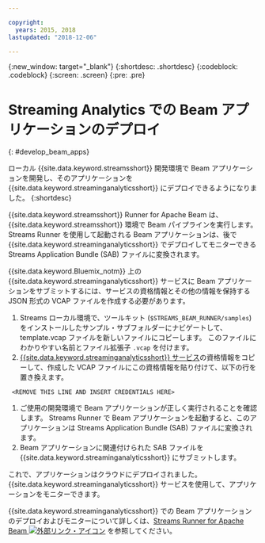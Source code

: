 ```yaml
---

copyright:
  years: 2015, 2018
lastupdated: "2018-12-06"

---
```


<!-- Attribute definitions -->
{:new_window: target="_blank"}
{:shortdesc: .shortdesc}
{:codeblock: .codeblock}
{:screen: .screen}
{:pre: .pre}

# Streaming Analytics での Beam アプリケーションのデプロイ
{: #develop_beam_apps}

ローカル {{site.data.keyword.streamsshort}} 開発環境で Beam アプリケーションを開発し、そのアプリケーションを {{site.data.keyword.streaminganalyticsshort}} にデプロイできるようになりました。
{:shortdesc}

{{site.data.keyword.streamsshort}} Runner for Apache Beam は、{{site.data.keyword.streamsshort}} 環境で Beam パイプラインを実行します。 Streams Runner を使用して起動される Beam アプリケーションは、後で {{site.data.keyword.streaminganalyticsshort}} でデプロイしてモニターできる Streams Application Bundle (SAB) ファイルに変換されます。

{{site.data.keyword.Bluemix_notm}} 上の {{site.data.keyword.streaminganalyticsshort}} サービスに Beam アプリケーションをサブミットするには、サービスの資格情報とその他の情報を保持する JSON 形式の VCAP ファイルを作成する必要があります。

1. Streams ローカル環境で、ツールキット (`$STREAMS_BEAM_RUNNER/samples`) をインストールしたサンプル・サブフォルダーにナビゲートして、template.vcap ファイルを新しいファイルにコピーします。 このファイルにわかりやすい名前とファイル拡張子 `.vcap` を付けます。
1. [{{site.data.keyword.streaminganalyticsshort}} サービス](/docs/services/StreamingAnalytics/service_plans.html#vcap_services)の資格情報をコピーして、作成した VCAP ファイルにこの資格情報を貼り付けて、以下の行を置き換えます。
```
 <REMOVE THIS LINE AND INSERT CREDENTIALS HERE>
 ```
1. ご使用の開発環境で Beam アプリケーションが正しく実行されることを確認します。 Streams Runner で Beam アプリケーションを起動すると、このアプリケーションは Streams Application Bundle (SAB) ファイルに変換されます。
1. Beam アプリケーションに関連付けられた SAB ファイルを {{site.data.keyword.streaminganalyticsshort}} にサブミットします。

これで、アプリケーションはクラウドにデプロイされました。 {{site.data.keyword.streaminganalyticsshort}} サービスを使用して、アプリケーションをモニターできます。

{{site.data.keyword.streaminganalyticsshort}} での Beam アプリケーションのデプロイおよびモニターについて詳しくは、[Streams Runner for Apache Beam ![外部リンク・アイコン](../../icons/launch-glyph.svg "外部リンク・アイコン")](https://ibmstreams.github.io/streamsx.documentation/docs/beamrunner/beamrunner-1-intro/) を参照してください。
